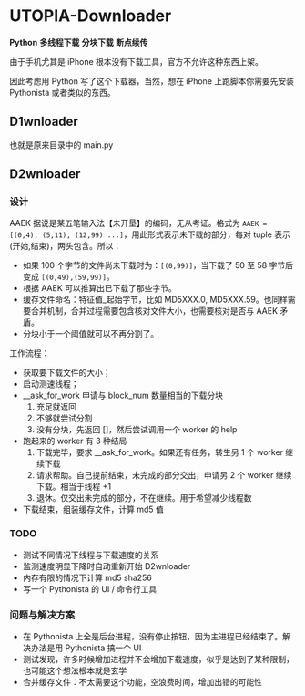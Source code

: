 # UTOPIA-Downloader

**Python** **多线程下载** **分块下载** **断点续传**

由于手机尤其是 iPhone 根本没有下载工具，官方不允许这种东西上架。

因此考虑用 Python 写了这个下载器，当然，想在 iPhone 上跑脚本你需要先安装 Pythonista 或者类似的东西。

## D1wnloader

也就是原来目录中的 main.py  

## D2wnloader

### 设计

AAEK 据说是某五笔输入法【未开垦】的编码，无从考证。格式为 `AAEK = [(0,4), (5,11), (12,99) ...]`，用此形式表示未下载的部分，每对 tuple 表示 (开始,结束)，两头包含。所以：

- 如果 100 个字节的文件尚未下载时为：`[(0,99)]`，当下载了 50 至 58 字节后变成 `[(0,49),(59,99)]`。
- 根据 AAEK 可以推算出已下载了那些字节。
- 缓存文件命名：特征值_起始字节，比如 MD5XXX.0, MD5XXX.59。也同样需要合并机制，合并过程需要包含核对文件大小，也需要核对是否与 AAEK 矛盾。
- 分块小于一个阈值就可以不再分割了。

工作流程：

- 获取要下载文件的大小；
- 启动测速线程；
- __ask_for_work 申请与 block_num 数量相当的下载分块
    1. 充足就返回
    2. 不够就尝试分割
    3. 没有分块，先返回 []，然后尝试调用一个 worker 的 help
- 跑起来的 worker 有 3 种结局
    1. 下载完毕，要求 __ask_for_work。如果还有任务，转生另 1 个 worker 继续下载
    2. 请求帮助。自己提前结束，未完成的部分交出，申请另 2 个 worker 继续下载。相当于线程 +1
    3. 退休。仅交出未完成的部分，不在继续。用于希望减少线程数
- 下载结束，组装缓存文件，计算 md5 值

### TODO

- 测试不同情况下线程与下载速度的关系
- 监测速度明显下降时自动重新开始 D2wnloader
- 内存有限的情况下计算 md5 sha256
- 写一个 Pythonista 的 UI / 命令行工具

### 问题与解决方案

- 在 Pythonista 上全是后台进程，没有停止按钮，因为主进程已经结束了。解决办法是用 Pythonista 搞一个 UI
- 测试发现，许多时候增加进程并不会增加下载速度，似乎是达到了某种限制，也可能这个想法根本就是玄学
- 合并缓存文件：不太需要这个功能，空浪费时间，增加出错的可能性

